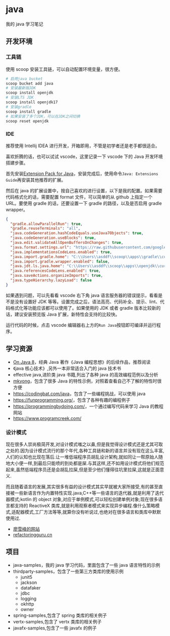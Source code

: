 # java

我的 java 学习笔记

## 开发环境

### 工具链

使用 scoop 安装工具链，可以自动配置环境变量，很方便。

```sh
# 启用java bucket
scoop bucket add java
# 安装最新版JDK
scoop install openjdk
# 安装LTS JDK
scoop install openjdk17
# 安装gradle
scoop install gradle
# 如果安装了多个JDK，可以在JDK之间切换
scoop reset openjdk
```

### IDE

推荐使用 Intellij IDEA 进行开发，开箱即用，不管是初学者还是老手都很适合。

喜欢折腾的话，也可以试试 vscode，这里记录一下 vscode 下的 Java 开发环境搭建步骤。

首先安装[Extension Pack for Java](https://marketplace.visualstudio.com/items?itemName=vscjava.vscode-java-pack)，安装完成后，使用命令`Java: Extensions Guide`再安装其他推荐的扩展。

然后在 java 的扩展设置中，按自己喜欢的进行设置，以下是我的配置。如果需要代码格式化的话，需要配置 format 文件，可以简单的从 github 上指定一个 URL。要使用 gradle 的话，还要设置一下 gradle 的路径，以及是否启用 gradle wrapper。

```json
{
  "gradle.allowParallelRun": true,
  "gradle.reuseTerminals": "all",
  "java.codeGeneration.hashCodeEquals.useJava7Objects": true,
  "java.codeGeneration.useBlocks": true,
  "java.edit.validateAllOpenBuffersOnChanges": true,
  "java.format.settings.url": "https://raw.githubusercontent.com/google/styleguide/gh-pages/eclipse-java-google-style.xml",
  "java.implementationsCodeLens.enabled": true,
  "java.import.gradle.home": "C:\\Users\\asddf\\scoop\\apps\\gradle\\current",
  "java.import.gradle.wrapper.enabled": false,
  "java.jdt.ls.java.home": "C:\\Users\\asddf\\scoop\\apps\\openjdk\\current",
  "java.referencesCodeLens.enabled": true,
  "java.saveActions.organizeImports": true,
  "java.typeHierarchy.lazyLoad": false
}
```

如果遇到问题，可以先看看 vscode 右下角 java 语言服务器的错误提示，看看是不是没有设置好 JDK 等等。设置完成之后，语法高亮、代码补全、提示、lint、代码格式化等功能应该都可以使用了。如果使用的 JDK 或者 gradle 版本比较新的话，建议安装预览版 Java 扩展，新特性会支持的比较快。

运行代码的时候，点击 vscode 编辑器右上方的`Run Java`按钮即可编译并运行程序。

## 学习资源

- [On Java 8](https://zyb0408.github.io/gitbooks/onjava8/)，经典 Java 著作《Java 编程思想》的后续作品，推荐阅读
- 《java 核心技术》,另外一本非常适合入门的 java 技术书
- effective java,进阶类 java 书籍,列出了各种 java 的高效编程范例以及分析
- [mkyong](https://mkyong.com/)，包含了很多 Java 的特性示例，对照着查看自己不了解的特性时很方便
- <https://codingbat.com/java>，包含了一些编程挑战，可以使用 java
- <https://funprogramming.org/>，包含了各种有趣的编程例子
- <https://programmingbydoing.com/>，一个通过编写代码来学习 Java 的教程网站
- <https://www.programcreek.com/>

### 设计模式

现在很多人崇尚极简开发,对设计模式嗤之以鼻,但是我觉得设计模式还是尤其可取之处的.因为设计模式流行的那个年代,各种工具链和新的语言并没有现在这么丰富,人们的认知也比现在落后.让一堆低端程序员胡乱设计架构,就如同让一帮原始人随地大小便一样,到最后只能喷的到处都是屎.与其这样,还不如用设计模式将他们规范起来,虽然低端程序员还是会胡乱拉屎,但是至少他们懂得往坑里拉屎,这就是正面意义.

而且随着语言的发展,其实很多有益的设计模式其实早就被大家所接受,有的甚至直接被一些新语言作为内置特性实现.java,C++等一些语言的迭代器,就是利用了迭代器模式;kotlin 的 object 对象,对应于单例模式,可以轻松创建单例对象;现在很多语言都支持的 ReactiveX 类库,就是利用观察者模式来实现异步编程.像什么策略模式,适配器模式,工厂方法等等,就算你没有听说过,也绝对在很多语言和类库中默默使用过.

- [廖雪峰的网站](https://www.liaoxuefeng.com/wiki/1252599548343744/1264742167474528)
- [refactoringguru.cn](https://refactoringguru.cn/design-patterns)

## 项目

- java-samples，我的 java 学习代码，里面包含了一些 java 语言特性的示例
- thirdparty-samples，包含了一些第三方类库的使用示例
  - junit5
  - jackson
  - datafaker
  - jdbc
  - logging
  - okhttp
  - owner
- spring-samples,包含了 spring 类库的相关例子
- vertx-samples,包含了 vertx 类库的相关例子
- javafx-samples,包含了一些 javafx 的例子
